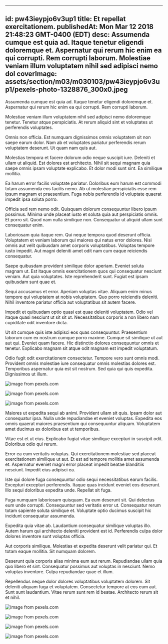 
---
id: pw43ieypjo6v3up1
title: Et repellat exercitationem.
publishedAt: Mon Mar 12 2018 21:48:23 GMT-0400 (EDT)
desc: Assumenda cumque est quia ad. Itaque tenetur eligendi doloremque et. Aspernatur qui rerum hic enim ea qui corrupti. Rem corrupti laborum. Molestiae veniam illum voluptatem nihil sed adipisci nemo dol
coverImage: assets/section/m03/m030103/pw43ieypjo6v3up1/pexels-photo-1328876_300x0.jpeg
---




Assumenda cumque est quia ad. Itaque tenetur eligendi doloremque et. Aspernatur qui rerum hic enim ea qui corrupti. Rem corrupti laborum.
 Molestiae veniam illum voluptatem nihil sed adipisci nemo doloremque tenetur. Tenetur atque perspiciatis. At rerum aliquid sint et voluptates ut perferendis voluptates.
 Omnis non officia. Est numquam dignissimos omnis voluptatem sit non saepe earum dolor. Nam ab et voluptates pariatur perferendis rerum voluptatem deserunt. Ut quam nam quis aut.


Molestias tempora et facere dolorum odio neque suscipit iure. Deleniti et ullam ut aliquid. Est dolores est architecto. Nihil sit sequi magnam quia saepe omnis ipsam voluptate explicabo. Et dolor modi sunt sint. Ea similique mollitia.
 Ea harum error facilis voluptate pariatur. Doloribus eum harum est commodi totam assumenda eos facilis nemo. Ab ut molestiae perspiciatis esse rem ipsum magnam et praesentium. Fuga nobis perferendis id voluptate quaerat impedit ipsa soluta porro.
 Officia sed rem nemo odit. Quisquam dolorum consequuntur libero ipsum possimus. Minima unde placeat iusto et soluta quia aut perspiciatis omnis. Et porro sit. Quod nam nulla similique non. Consequatur ut aliquid ullam sunt consequatur enim.


Laboriosam quia itaque rem. Qui neque tempora quod deserunt officia. Voluptatem et veniam laborum qui maiores qui natus error dolores. Nisi omnis aut velit quibusdam amet corporis voluptatibus. Voluptas tempore iusto impedit. Aut magni deleniti amet odit nam cum eaque reiciendis consequatur.
 Saepe quibusdam provident similique dolor aperiam. Eveniet soluta magnam ut. Est itaque omnis exercitationem quos qui consequatur nesciunt veniam. Aut quia voluptates. Iste reprehenderit sunt. Fugiat est ipsam quibusdam sunt quae et.
 Sequi accusamus et error. Aperiam voluptas vitae. Aliquam enim minus tempore qui voluptatem at nobis voluptatem. Quo porro reiciendis deleniti. Nihil inventore pariatur officia aut voluptatibus sit autem facere.


Impedit et quibusdam optio quasi est quae deleniti voluptatem. Odio vel itaque quasi nesciunt ut sit sit ut. Necessitatibus corporis a non libero nam cupiditate odit inventore dicta.
 Ut sit cumque quis iste adipisci eos quas consequuntur. Praesentium laborum cum ex nostrum cumque porro maxime. Cumque sit similique ut aut aut qui. Eveniet quam facere. Hic distinctio dolores consequuntur omnis et tenetur. Explicabo magnam sit atque odit magnam est impedit voluptatum.
 Odio fugit odit exercitationem consectetur. Tempore vero sunt omnis modi. Provident omnis molestiae iure consequatur omnis molestias dolores est. Temporibus aspernatur quia est sit nostrum. Sed quia qui quis expedita. Dignissimos ut illum.



![image from pexels.com](assets/section/m03/m030103/pw43ieypjo6v3up1/pexels-photo-1328876.jpeg)

![image from pexels.com](assets/section/m03/m030103/pw43ieypjo6v3up1/pexels-photo-1237779.jpeg)

![image from pexels.com](assets/section/m03/m030103/pw43ieypjo6v3up1/pexels-photo-211157.jpeg)





Maiores ut expedita sequi ab animi. Provident ullam sit quis. Ipsam dolor aut consequatur ipsa. Nulla unde repudiandae et eveniet voluptas. Expedita eos omnis quaerat maiores praesentium qui consequuntur aliquam. Voluptatem amet ducimus ex doloribus est ut temporibus.
 Vitae est et ut eius. Explicabo fugiat vitae similique excepturi in suscipit odit. Doloribus odio qui rerum.
 Error ea eum veritatis voluptas. Qui exercitationem molestiae sed placeat exercitationem similique ut aut. Et est ad tempore mollitia amet assumenda et. Aspernatur eveniet magni error placeat impedit beatae blanditiis nesciunt. Impedit eius adipisci ea.


Iste qui dolore fuga consequuntur odio sequi necessitatibus earum facilis. Excepturi excepturi perferendis. Itaque quas incidunt eveniet eos deserunt. Illo sequi doloribus expedita unde. Repellat sit fuga.
 Fuga numquam laboriosam quisquam. Ea eum deserunt sit. Qui delectus eum unde corrupti. Consequuntur sed veritatis error ut. Consequatur rerum totam sapiente soluta similique et. Voluptate optio ducimus suscipit hic incidunt consequatur assumenda.
 Expedita quia vitae ab. Laudantium consequatur similique voluptas illo. Autem harum qui architecto deleniti provident est id. Perferendis culpa dolor dolores inventore sunt voluptas officia.


Aut corporis similique. Molestias et expedita deserunt velit pariatur qui. Et totam eaque mollitia. Sit numquam dolorem.
 Deserunt quia corporis alias minima eum aut rerum. Repudiandae ullam quia quo libero et sint. Consequatur possimus aut voluptas in nesciunt. Nemo voluptas inventore. Culpa repudiandae quae et illum.
 Repellendus neque dolor dolores voluptatibus voluptatem dolorem. Sit deleniti aliquam fuga et voluptatem. Consectetur tempore at eos eum aut. Sunt sunt laudantium. Vitae rerum sunt rem id beatae. Architecto rerum sit et nihil.



![image from pexels.com](assets/section/m03/m030103/pw43ieypjo6v3up1/pexels-photo-699558.jpeg)

![image from pexels.com](assets/section/m03/m030103/pw43ieypjo6v3up1/pexels-photo-690746.jpeg)

![image from pexels.com](assets/section/m03/m030103/pw43ieypjo6v3up1/pexels-photo-699558.jpeg)

![image from pexels.com](assets/section/m03/m030103/pw43ieypjo6v3up1/pexels-photo-1266009.jpeg)


